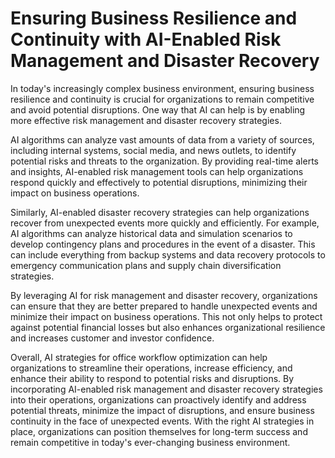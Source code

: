 # Ensuring Business Resilience and Continuity with AI-Enabled Risk Management and Disaster Recovery

In today's increasingly complex business environment, ensuring business resilience and continuity is crucial for organizations to remain competitive and avoid potential disruptions. One way that AI can help is by enabling more effective risk management and disaster recovery strategies.

AI algorithms can analyze vast amounts of data from a variety of sources, including internal systems, social media, and news outlets, to identify potential risks and threats to the organization. By providing real-time alerts and insights, AI-enabled risk management tools can help organizations respond quickly and effectively to potential disruptions, minimizing their impact on business operations.

Similarly, AI-enabled disaster recovery strategies can help organizations recover from unexpected events more quickly and efficiently. For example, AI algorithms can analyze historical data and simulation scenarios to develop contingency plans and procedures in the event of a disaster. This can include everything from backup systems and data recovery protocols to emergency communication plans and supply chain diversification strategies.

By leveraging AI for risk management and disaster recovery, organizations can ensure that they are better prepared to handle unexpected events and minimize their impact on business operations. This not only helps to protect against potential financial losses but also enhances organizational resilience and increases customer and investor confidence.

Overall, AI strategies for office workflow optimization can help organizations to streamline their operations, increase efficiency, and enhance their ability to respond to potential risks and disruptions. By incorporating AI-enabled risk management and disaster recovery strategies into their operations, organizations can proactively identify and address potential threats, minimize the impact of disruptions, and ensure business continuity in the face of unexpected events. With the right AI strategies in place, organizations can position themselves for long-term success and remain competitive in today's ever-changing business environment.
